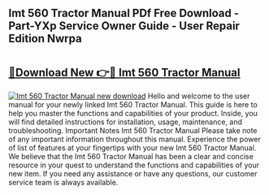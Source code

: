 ## Imt 560 Tractor Manual PDf Free Download - Part-YXp Service Owner Guide - User Repair Edition Nwrpa

# <h2><a href="http://bc6113.oget.top/?id=Imt+560+Tractor+Manual">🔗Download New 👉🔴 Imt 560 Tractor Manual</a></h2>

[![Imt 560 Tractor Manual new download](https://i.imgur.com/5g1atiW.png)](http://bc6113.oget.top/?id=Imt+560+Tractor+Manual)
Hello and welcome to the user manual for your newly linked Imt 560 Tractor Manual. This guide is here to help you master the functions and capabilities of your product. Inside, you will find detailed instructions for installation, usage, maintenance, and troubleshooting. Important Notes Imt 560 Tractor Manual Please take note of any important information throughout this manual. Experience the power of list of features at your fingertips with your new Imt 560 Tractor Manual. We believe that the Imt 560 Tractor Manual has been a clear and concise resource in your quest to understand the functions and capabilities of your new item. If you need any assistance or have any questions, our customer service team is always available.
